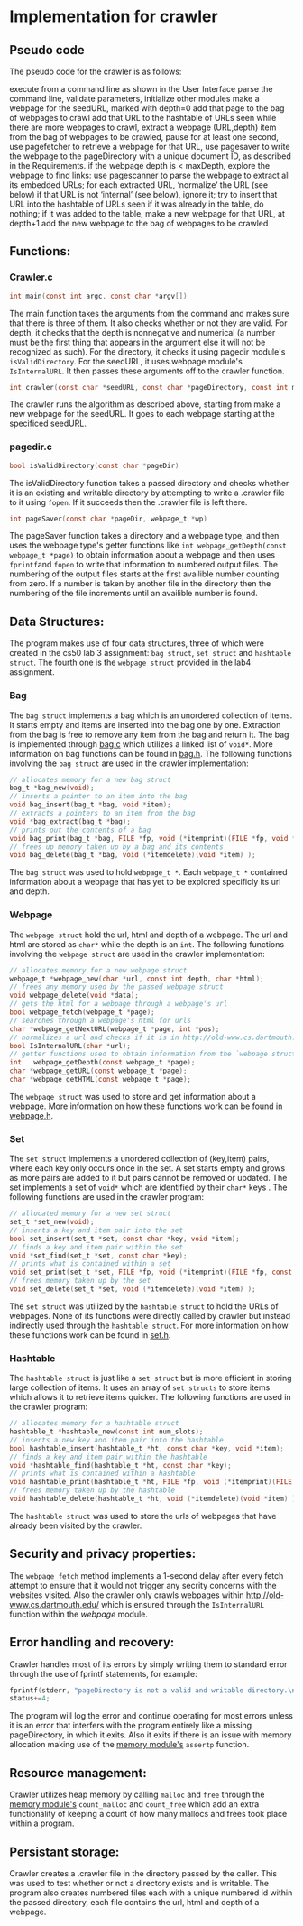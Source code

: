 # Implementation for crawler

## Pseudo code

The pseudo code for the crawler is as follows: 

execute from a command line as shown in the User Interface
parse the command line, validate parameters, initialize other modules
make a webpage for the seedURL, marked with depth=0
add that page to the bag of webpages to crawl
add that URL to the hashtable of URLs seen
while there are more webpages to crawl,
extract a webpage (URL,depth) item from the bag of webpages to be crawled,
pause for at least one second,
use pagefetcher to retrieve a webpage for that URL,
use pagesaver to write the webpage to the pageDirectory with a unique document ID, as described in the Requirements.
if the webpage depth is < maxDepth, explore the webpage to find links:
use pagescanner to parse the webpage to extract all its embedded URLs;
for each extracted URL,
‘normalize’ the URL (see below)
if that URL is not ‘internal’ (see below), ignore it;
try to insert that URL into the hashtable of URLs seen
if it was already in the table, do nothing;
if it was added to the table,
make a new webpage for that URL, at depth+1
add the new webpage to the bag of webpages to be crawled




## Functions:

### Crawler.c

```c
int main(const int argc, const char *argv[])
```
The main function takes the arguments from the command and makes sure that there is three of them. It also 
checks whether or not they are valid. For depth, it checks that the depth is nonnegative and numerical (a number must be the first thing that appears in the argument else it will not be recognized as such). For the directory, it checks it using pagedir module's `isValidDirectory`. For the seedURL, it uses webpage module's `IsInternalURL`. It then passes these arguments off to the crawler function.

```c
int crawler(const char *seedURL, const char *pageDirectory, const int maxDepth)
```

The crawler runs the algorithm as described above, starting from make a new webpage for the seedURL. It goes to each webpage starting at the specificed seedURL. 

### pagedir.c

```c
bool isValidDirectory(const char *pageDir)
```
The isValidDirectory function takes a passed directory and checks whether it is an existing and writable directory by attempting to write a .crawler file to it using `fopen`. If it succeeds then the .crawler file is left there. 

```c
int pageSaver(const char *pageDir, webpage_t *wp)
```
The pageSaver function takes a directory and a webpage type, and then uses the webpage type's getter functions like `int webpage_getDepth(const webpage_t *page)` to obtain information about a webpage and then uses `fprintf`and `fopen` to write that information to numbered output files. The numbering of the output files starts at the first availible number counting from zero. If a number is taken by another file in the directory then the numbering of the file increments until an availible number is found.

## Data Structures:

The program makes use of four data structures, three of which were created in the cs50 lab 3 assignment: `bag struct`, `set struct` and `hashtable struct`. The fourth one is the `webpage struct` provided in the lab4 assignment.

### Bag

The `bag struct` implements a bag which is an unordered collection of items. It starts empty and items are inserted into the 
bag one by one. Extraction from the bag is free to remove any item from the bag and return it. The bag is implemented through 
[bag.c](../libcs50/bag.h) which utilizes a linked list of `void*`. More information on bag functions can be found in 
[bag.h](../libcs50/bag.h). The following functions involving the `bag struct` are used in the crawler implementation:

```c
// allocates memory for a new bag struct
bag_t *bag_new(void);  
// inserts a pointer to an item into the bag 
void bag_insert(bag_t *bag, void *item);
// extracts a pointers to an item from the bag
void *bag_extract(bag_t *bag);
// prints out the contents of a bag
void bag_print(bag_t *bag, FILE *fp, void (*itemprint)(FILE *fp, void *item));
// frees up memory taken up by a bag and its contents
void bag_delete(bag_t *bag, void (*itemdelete)(void *item) );
```
The `bag struct` was used to hold `webpage_t *`. Each `webpage_t *` contained information about a webpage that has yet to be explored specificly its url and depth.

### Webpage

The `webpage struct` hold the url, html and depth of a webpage. The url and html are stored as `char*` while the depth is an `int`. The following functions involving the `webpage struct` are used in the crawler implementation:

```c
// allocates memory for a new webpage struct
webpage_t *webpage_new(char *url, const int depth, char *html);
// frees any memory used by the passed webpage struct
void webpage_delete(void *data);
// gets the html for a webpage through a webpage's url
bool webpage_fetch(webpage_t *page);
// searches through a webpage's html for urls
char *webpage_getNextURL(webpage_t *page, int *pos);
// normalizes a url and checks if it is in http://old-www.cs.dartmouth.edu/
bool IsInternalURL(char *url);
// getter functions used to obtain information from the `webpage struct`
int   webpage_getDepth(const webpage_t *page);
char *webpage_getURL(const webpage_t *page);
char *webpage_getHTML(const webpage_t *page);
```

The `webpage struct` was used to store and get information about a webpage. More information on how these functions work can be found in [webpage.h](../libcs50/webpage.h).

### Set

The `set struct` implements a unordered collection of (key,item) pairs, where each key only occurs once in the set. A set starts empty and grows as more pairs are added to it but pairs cannot be removed or updated. The set implements a set of `void*` which are identified by their `char*` keys . The following functions are used in the crawler program:

```c
// allocated memory for a new set struct
set_t *set_new(void);
// inserts a key and item pair into the set
bool set_insert(set_t *set, const char *key, void *item);
// finds a key and item pair within the set
void *set_find(set_t *set, const char *key);
// prints what is contained within a set
void set_print(set_t *set, FILE *fp, void (*itemprint)(FILE *fp, const char *key, void *item) );
// frees memory taken up by the set
void set_delete(set_t *set, void (*itemdelete)(void *item) );
```

The `set struct` was utilized by the `hashtable struct` to hold the URLs of webpages. None of its functions were directly called by crawler but instead indirectly used through the `hashtable struct`. For more information on how these functions work can be found in [set.h](../libcs50/set.h).

### Hashtable

The `hashtable struct` is just like a `set struct` but is more efficient in storing large collection of items. It uses an array of `set structs` to store items which allows it to retrieve items quicker. The following functions are used in the crawler program:

```c
// allocates memory for a hashtable struct
hashtable_t *hashtable_new(const int num_slots);
// inserts a new key and item pair into the hashtable
bool hashtable_insert(hashtable_t *ht, const char *key, void *item);
// finds a key and item pair within the hashtable
void *hashtable_find(hashtable_t *ht, const char *key);
// prints what is contained within a hashtable
void hashtable_print(hashtable_t *ht, FILE *fp, void (*itemprint)(FILE *fp, const char *key, void *item));
// frees memory taken up by the hashtable
void hashtable_delete(hashtable_t *ht, void (*itemdelete)(void *item) );
```

The `hashtable struct` was used to store the urls of webpages that have already been visited by the crawler. 

## Security and privacy properties:

The `webpage_fetch` method implements a 1-second delay after every fetch attempt to ensure that it 
would not trigger any secrity concerns with the websites visited. Also the crawler only crawls 
webpages within http://old-www.cs.dartmouth.edu/ which is ensured through the `IsInternalURL`
function within the *webpage* module. 

## Error handling and recovery:
Crawler handles most of its errors by simply writing them to standard error through the use of fprintf statements, for example:

```c
fprintf(stderr, "pageDirectory is not a valid and writable directory.\n");
status+=4;
 ```
The program will log the error and continue operating for most errors unless it is an error that interfers with the program entirely like a missing pageDirectory, in which it exits. Also it exits if there is an issue with memory allocation making use of the [memory module's](../libcs50/memory.h) `assertp` function.

## Resource management:
Crawler utilizes heap memory by calling `malloc` and `free` through the [memory module's](../libcs50/memory.h) `count_malloc` and `count_free` which add an extra functionality of keeping a count of how many mallocs and frees took place within a program. 

## Persistant storage:
Crawler creates a .crawler file in the directory passed by the caller. This was used to test whether or not a directory exists and is writable. The program also creates numbered files each with a unique numbered id within the passed directory, each file contains the url, html and depth of a webpage. 

